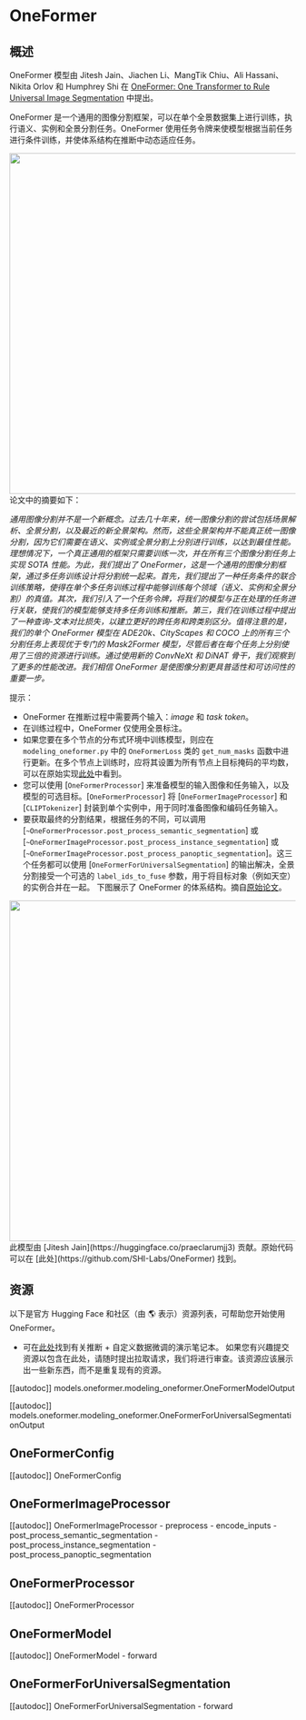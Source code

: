 <!--版权所有 2022 年 HuggingFace 团队。保留所有权利。
根据 Apache 许可证第 2 版（“许可证”）授权；除非符合许可证的规定，否则您不得使用此文件。您可以在以下位置获取许可证的副本
http://www.apache.org/licenses/LICENSE-2.0
除非适用法律要求或书面同意，根据许可证分发的软件以“按原样”方式分发，不附带任何形式的保证或条件。请参阅许可证以获取特定语言下的权限和限制。⚠️ 请注意，此文件是 Markdown 格式的，但包含我们的文档生成器（类似于 MDX）的特定语法，可能无法在您的 Markdown 查看器中正确显示。
-->
# OneFormer

## 概述

OneFormer 模型由 Jitesh Jain、Jiachen Li、MangTik Chiu、Ali Hassani、Nikita Orlov 和 Humphrey Shi 在 [OneFormer: One Transformer to Rule Universal Image Segmentation](https://arxiv.org/abs/2211.06220) 中提出。

OneFormer 是一个通用的图像分割框架，可以在单个全景数据集上进行训练，执行语义、实例和全景分割任务。OneFormer 使用任务令牌来使模型根据当前任务进行条件训练，并使体系结构在推断中动态适应任务。

<img width="600" src="https://huggingface.co/datasets/huggingface/documentation-images/resolve/main/transformers/model_doc/oneformer_teaser.png"/>
论文中的摘要如下：

*通用图像分割并不是一个新概念。过去几十年来，统一图像分割的尝试包括场景解析、全景分割，以及最近的新全景架构。然而，这些全景架构并不能真正统一图像分割，因为它们需要在语义、实例或全景分割上分别进行训练，以达到最佳性能。理想情况下，一个真正通用的框架只需要训练一次，并在所有三个图像分割任务上实现 SOTA 性能。为此，我们提出了 OneFormer，这是一个通用的图像分割框架，通过多任务训练设计将分割统一起来。首先，我们提出了一种任务条件的联合训练策略，使得在单个多任务训练过程中能够训练每个领域（语义、实例和全景分割）的真值。其次，我们引入了一个任务令牌，将我们的模型与正在处理的任务进行关联，使我们的模型能够支持多任务训练和推断。第三，我们在训练过程中提出了一种查询-文本对比损失，以建立更好的跨任务和跨类别区分。值得注意的是，我们的单个 OneFormer 模型在 ADE20k、CityScapes 和 COCO 上的所有三个分割任务上表现优于专门的 Mask2Former 模型，尽管后者在每个任务上分别使用了三倍的资源进行训练。通过使用新的 ConvNeXt 和 DiNAT 骨干，我们观察到了更多的性能改进。我们相信 OneFormer 是使图像分割更具普适性和可访问性的重要一步。*

提示：
- OneFormer 在推断过程中需要两个输入：*image* 和 *task token*。
- 在训练过程中，OneFormer 仅使用全景标注。
- 如果您要在多个节点的分布式环境中训练模型，则应在 `modeling_oneformer.py` 中的 `OneFormerLoss` 类的 `get_num_masks` 函数中进行更新。在多个节点上训练时，应将其设置为所有节点上目标掩码的平均数，可以在原始实现[此处](https://github.com/SHI-Labs/OneFormer/blob/33ebb56ed34f970a30ae103e786c0cb64c653d9a/oneformer/modeling/criterion.py#L287)中看到。
- 您可以使用 [`OneFormerProcessor`] 来准备模型的输入图像和任务输入，以及模型的可选目标。[`OneFormerProcessor`] 将 [`OneFormerImageProcessor`] 和 [`CLIPTokenizer`] 封装到单个实例中，用于同时准备图像和编码任务输入。
- 要获取最终的分割结果，根据任务的不同，可以调用 [`~OneFormerProcessor.post_process_semantic_segmentation`] 或 [`~OneFormerImageProcessor.post_process_instance_segmentation`] 或 [`~OneFormerImageProcessor.post_process_panoptic_segmentation`]。这三个任务都可以使用 [`OneFormerForUniversalSegmentation`] 的输出解决，全景分割接受一个可选的 `label_ids_to_fuse` 参数，用于将目标对象（例如天空）的实例合并在一起。
下图展示了 OneFormer 的体系结构。摘自[原始论文](https://arxiv.org/abs/2211.06220)。
<img width="600" src="https://huggingface.co/datasets/huggingface/documentation-images/resolve/main/transformers/model_doc/oneformer_architecture.png"/>
此模型由 [Jitesh Jain](https://huggingface.co/praeclarumjj3) 贡献。原始代码可以在 [此处](https://github.com/SHI-Labs/OneFormer) 找到。

## 资源

以下是官方 Hugging Face 和社区（由 🌎 表示）资源列表，可帮助您开始使用 OneFormer。

- 可在[此处](https://github.com/NielsRogge/Transformers-Tutorials/tree/master/OneFormer)找到有关推断 + 自定义数据微调的演示笔记本。
如果您有兴趣提交资源以包含在此处，请随时提出拉取请求，我们将进行审查。该资源应该展示出一些新东西，而不是重复现有的资源。

[[autodoc]] models.oneformer.modeling_oneformer.OneFormerModelOutput

[[autodoc]] models.oneformer.modeling_oneformer.OneFormerForUniversalSegmentationOutput

## OneFormerConfig

[[autodoc]] OneFormerConfig

## OneFormerImageProcessor

[[autodoc]] OneFormerImageProcessor
    - preprocess
    - encode_inputs
    - post_process_semantic_segmentation
    - post_process_instance_segmentation
    - post_process_panoptic_segmentation

## OneFormerProcessor

[[autodoc]] OneFormerProcessor

## OneFormerModel

[[autodoc]] OneFormerModel
    - forward

## OneFormerForUniversalSegmentation

[[autodoc]] OneFormerForUniversalSegmentation
    - forward
    
